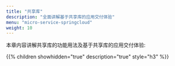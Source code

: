 ```yaml
---
title: "共享库"
description: "全面讲解基于共享库的应用交付体验"
menu: "micro-service-springcloud"
weight: 10
---
```


本章内容讲解共享库的功能用法及基于共享库的应用交付体验:


{{% children showhidden="true" description="true" style="h3"  %}}